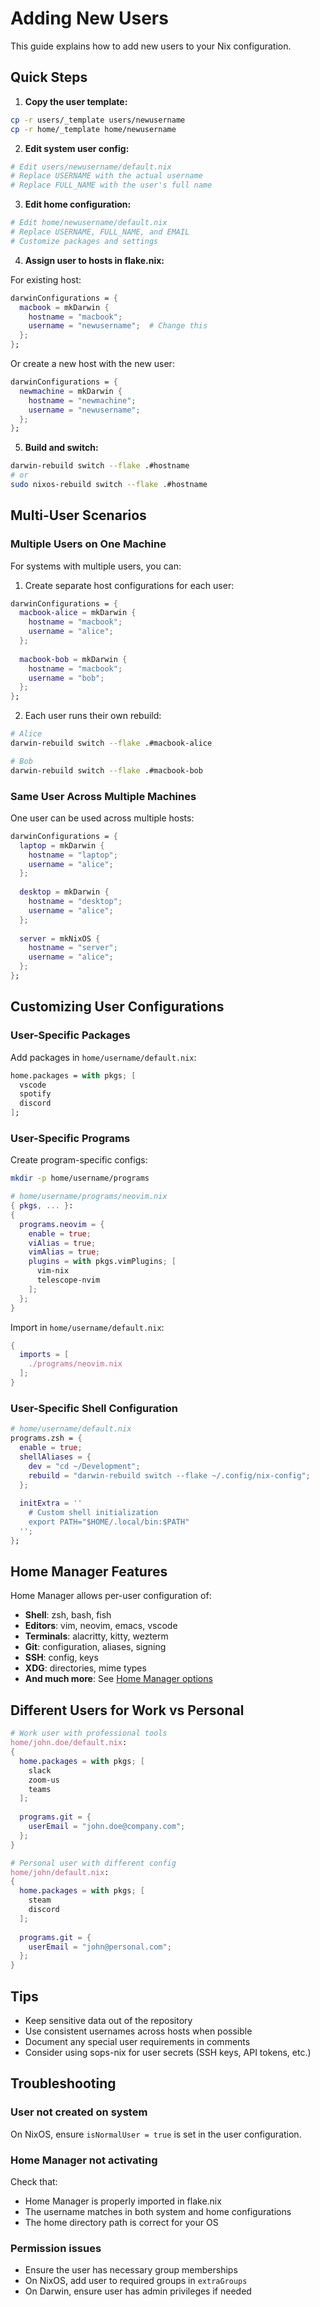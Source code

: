 # Adding New Users

This guide explains how to add new users to your Nix configuration.

## Quick Steps

1. **Copy the user template:**
```bash
cp -r users/_template users/newusername
cp -r home/_template home/newusername
```

2. **Edit system user config:**
```bash
# Edit users/newusername/default.nix
# Replace USERNAME with the actual username
# Replace FULL_NAME with the user's full name
```

3. **Edit home configuration:**
```bash
# Edit home/newusername/default.nix
# Replace USERNAME, FULL_NAME, and EMAIL
# Customize packages and settings
```

4. **Assign user to hosts in flake.nix:**

For existing host:
```nix
darwinConfigurations = {
  macbook = mkDarwin {
    hostname = "macbook";
    username = "newusername";  # Change this
  };
};
```

Or create a new host with the new user:
```nix
darwinConfigurations = {
  newmachine = mkDarwin {
    hostname = "newmachine";
    username = "newusername";
  };
};
```

5. **Build and switch:**
```bash
darwin-rebuild switch --flake .#hostname
# or
sudo nixos-rebuild switch --flake .#hostname
```

## Multi-User Scenarios

### Multiple Users on One Machine

For systems with multiple users, you can:

1. Create separate host configurations for each user:
```nix
darwinConfigurations = {
  macbook-alice = mkDarwin {
    hostname = "macbook";
    username = "alice";
  };
  
  macbook-bob = mkDarwin {
    hostname = "macbook";
    username = "bob";
  };
};
```

2. Each user runs their own rebuild:
```bash
# Alice
darwin-rebuild switch --flake .#macbook-alice

# Bob
darwin-rebuild switch --flake .#macbook-bob
```

### Same User Across Multiple Machines

One user can be used across multiple hosts:

```nix
darwinConfigurations = {
  laptop = mkDarwin {
    hostname = "laptop";
    username = "alice";
  };
  
  desktop = mkDarwin {
    hostname = "desktop";
    username = "alice";
  };
  
  server = mkNixOS {
    hostname = "server";
    username = "alice";
  };
};
```

## Customizing User Configurations

### User-Specific Packages

Add packages in `home/username/default.nix`:

```nix
home.packages = with pkgs; [
  vscode
  spotify
  discord
];
```

### User-Specific Programs

Create program-specific configs:

```bash
mkdir -p home/username/programs
```

```nix
# home/username/programs/neovim.nix
{ pkgs, ... }:
{
  programs.neovim = {
    enable = true;
    viAlias = true;
    vimAlias = true;
    plugins = with pkgs.vimPlugins; [
      vim-nix
      telescope-nvim
    ];
  };
}
```

Import in `home/username/default.nix`:
```nix
{
  imports = [
    ./programs/neovim.nix
  ];
}
```

### User-Specific Shell Configuration

```nix
# home/username/default.nix
programs.zsh = {
  enable = true;
  shellAliases = {
    dev = "cd ~/Development";
    rebuild = "darwin-rebuild switch --flake ~/.config/nix-config";
  };
  
  initExtra = ''
    # Custom shell initialization
    export PATH="$HOME/.local/bin:$PATH"
  '';
};
```

## Home Manager Features

Home Manager allows per-user configuration of:

- **Shell**: zsh, bash, fish
- **Editors**: vim, neovim, emacs, vscode
- **Terminals**: alacritty, kitty, wezterm
- **Git**: configuration, aliases, signing
- **SSH**: config, keys
- **XDG**: directories, mime types
- **And much more**: See [Home Manager options](https://nix-community.github.io/home-manager/options.html)

## Different Users for Work vs Personal

```nix
# Work user with professional tools
home/john.doe/default.nix:
{
  home.packages = with pkgs; [
    slack
    zoom-us
    teams
  ];
  
  programs.git = {
    userEmail = "john.doe@company.com";
  };
}

# Personal user with different config
home/john/default.nix:
{
  home.packages = with pkgs; [
    steam
    discord
  ];
  
  programs.git = {
    userEmail = "john@personal.com";
  };
}
```

## Tips

- Keep sensitive data out of the repository
- Use consistent usernames across hosts when possible
- Document any special user requirements in comments
- Consider using sops-nix for user secrets (SSH keys, API tokens, etc.)

## Troubleshooting

### User not created on system

On NixOS, ensure `isNormalUser = true` is set in the user configuration.

### Home Manager not activating

Check that:
- Home Manager is properly imported in flake.nix
- The username matches in both system and home configurations
- The home directory path is correct for your OS

### Permission issues

- Ensure the user has necessary group memberships
- On NixOS, add user to required groups in `extraGroups`
- On Darwin, ensure user has admin privileges if needed
